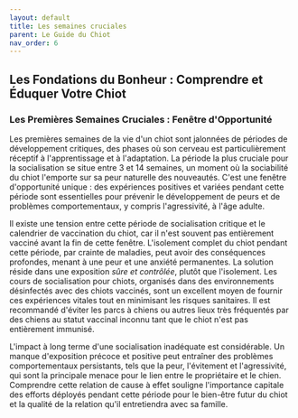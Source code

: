 ```yaml
---
layout: default
title: Les semaines cruciales
parent: Le Guide du Chiot
nav_order: 6
---
```


## **Les Fondations du Bonheur : Comprendre et Éduquer Votre Chiot**

### **Les Premières Semaines Cruciales : Fenêtre d'Opportunité**

Les premières semaines de la vie d'un chiot sont jalonnées de périodes de développement critiques, des phases où son cerveau est particulièrement réceptif à l'apprentissage et à l'adaptation. La période la plus cruciale pour la socialisation se situe entre 3 et 14 semaines, un moment où la sociabilité du chiot l'emporte sur sa peur naturelle des nouveautés. C'est une fenêtre d'opportunité unique : des expériences positives et variées pendant cette période sont essentielles pour prévenir le développement de peurs et de problèmes comportementaux, y compris l'agressivité, à l'âge adulte.

Il existe une tension entre cette période de socialisation critique et le calendrier de vaccination du chiot, car il n'est souvent pas entièrement vacciné avant la fin de cette fenêtre. L'isolement complet du chiot pendant cette période, par crainte de maladies, peut avoir des conséquences profondes, menant à une peur et une anxiété permanentes. La solution réside dans une exposition *sûre et contrôlée*, plutôt que l'isolement. Les cours de socialisation pour chiots, organisés dans des environnements désinfectés avec des chiots vaccinés, sont un excellent moyen de fournir ces expériences vitales tout en minimisant les risques sanitaires. Il est recommandé d'éviter les parcs à chiens ou autres lieux très fréquentés par des chiens au statut vaccinal inconnu tant que le chiot n'est pas entièrement immunisé.

L'impact à long terme d'une socialisation inadéquate est considérable. Un manque d'exposition précoce et positive peut entraîner des problèmes comportementaux persistants, tels que la peur, l'évitement et l'agressivité, qui sont la principale menace pour le lien entre le propriétaire et le chien. Comprendre cette relation de cause à effet souligne l'importance capitale des efforts déployés pendant cette période pour le bien-être futur du chiot et la qualité de la relation qu'il entretiendra avec sa famille. 